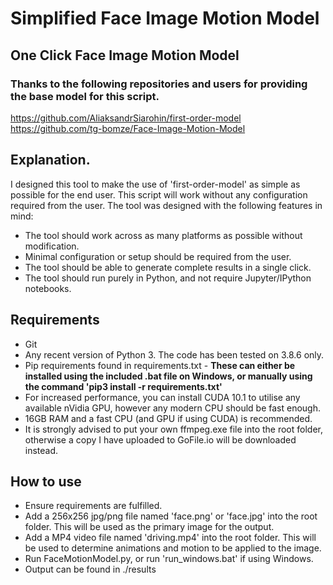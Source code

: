 # Simplified Face Image Motion Model
## One Click Face Image Motion Model

### Thanks to the following repositories and users for providing the base model for this script.
https://github.com/AliaksandrSiarohin/first-order-model </br>
https://github.com/tg-bomze/Face-Image-Motion-Model </br>

## Explanation.
I designed this tool to make the use of 'first-order-model' as simple as possible for the end user. This script will work without any configuration required from the user. 
The tool was designed with the following features in mind:
- The tool should work across as many platforms as possible without modification.
- Minimal configuration or setup should be required from the user.
- The tool should be able to generate complete results in a single click.
- The tool should run purely in Python, and not require Jupyter/IPython notebooks.

## Requirements
- Git
- Any recent version of Python 3. The code has been tested on 3.8.6 only.
- Pip requirements found in requirements.txt - **These can either be installed using the included .bat file on Windows, or manually using the command 'pip3 install -r requirements.txt'**
- For increased performance, you can install CUDA 10.1 to utilise any available nVidia GPU, however any modern CPU should be fast enough.
- 16GB RAM and a fast CPU (and GPU if using CUDA) is recommended.
- It is strongly advised to put your own ffmpeg.exe file into the root folder, otherwise a copy I have uploaded to GoFile.io will be downloaded instead.

## How to use
- Ensure requirements are fulfilled.
- Add a 256x256 jpg/png file named 'face.png' or 'face.jpg' into the root folder. This will be used as the primary image for the output.
- Add a MP4 video file named 'driving.mp4' into the root folder. This will be used to determine animations and motion to be applied to the image.
- Run FaceMotionModel.py, or run 'run_windows.bat' if using Windows.
- Output can be found in ./results

